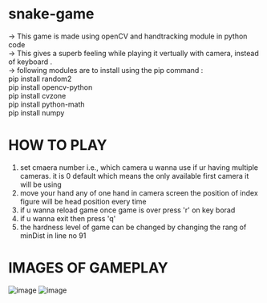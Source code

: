 # snake-game
-> This game is made using openCV and handtracking module in python code                                                                                                 
-> This gives a superb feeling while playing it vertually with camera, instead of keyboard .                                                                             
-> following modules are to install using the pip command :                                                                                                               
   pip install random2                                                                                                                                                   
   pip install opencv-python                                                                                                                                             
   pip install cvzone                                                                                                                                                     
   pip install python-math                                                                                                                                               
   pip install numpy
# HOW TO PLAY
1. set cmaera number i.e., which camera u wanna use if ur having multiple cameras. it is 0 default which means the only available first camera it will be using
2. move your hand any of one hand in camera screen the position of index figure will be head position every time
3. if u wanna reload game once game is over press 'r' on key borad
4. if u wanna exit then press 'q'
5. the hardness level of game can be changed by changing the rang of minDist in line no 91

# IMAGES OF GAMEPLAY
![image](https://user-images.githubusercontent.com/99680983/164886071-105d8151-6877-405c-9cb4-03237fed8443.png)
![image](https://user-images.githubusercontent.com/99680983/164886202-9bedc878-2920-4af2-9f70-2c8fbd03cd7e.png)


